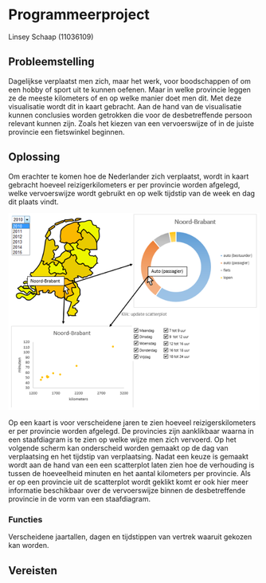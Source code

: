 # Programmeerproject
Linsey Schaap (11036109)

## Probleemstelling
Dagelijkse verplaatst men zich, maar het werk, voor boodschappen of om een hobby of sport uit te kunnen oefenen. Maar in welke provincie leggen ze de meeste kilometers of en op welke manier doet men dit. Met deze visualisatie wordt dit in kaart gebracht. Aan de hand van de visualisatie kunnen conclusies worden getrokken die voor de desbetreffende persoon relevant kunnen zijn. Zoals het kiezen van een vervoerswijze of in de juiste provincie een fietswinkel beginnen.

## Oplossing
Om erachter te komen hoe de Nederlander zich verplaatst, wordt in kaart gebracht hoeveel reizigerkilometers er per provincie worden afgelegd, welke vervoerswijze wordt gebruikt en op welk tijdstip van de week en dag dit plaats vindt.

![Schets](doc/Schets.png)

Op een kaart is voor verscheidene jaren te zien hoeveel reizigerskilometers er per provincie worden afgelegd. De provincies zijn aanklikbaar waarna in een staafdiagram is te zien op welke wijze men zich vervoerd.
Op het volgende scherm kan onderscheid worden gemaakt op de dag van verplaatsing en het tijdstip van verplaatsing. Nadat een keuze is gemaakt wordt aan de hand van een een scatterplot laten zien hoe de verhouding is tussen de hoeveelheid minuten en het aantal kilometers per provincie. Als er op een provincie uit de scatterplot wordt geklikt komt er ook hier meer informatie beschikbaar over de vervoerswijze binnen de desbetreffende provincie in de vorm van een staafdiagram.

### Functies
Verscheidene jaartallen, dagen en tijdstippen van vertrek waaruit gekozen kan worden.

## Vereisten
